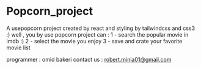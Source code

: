 # Popcorn_project
A usepopcorn project created by react and styling by tailwindcss and css3 :)
well , you by use popcorn project can : 
1 - search the popular movie in imdb :)
2 - select the movie you enjoy
3 - save and crate your favorite movie list 


programmer : omid bakeri
contact us : robert.minia01@gmail.com
